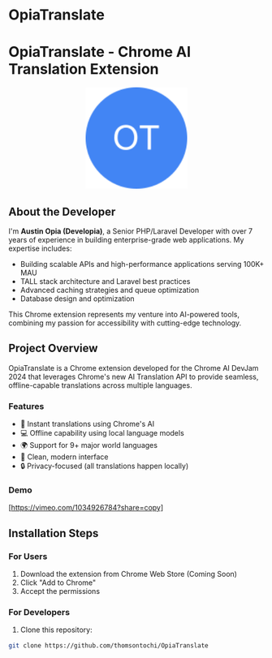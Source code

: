 # OpiaTranslate
# OpiaTranslate - Chrome AI Translation Extension

<p align="center">
  <img src="icons/icon128.png" alt="OpiaTranslate Logo" width="200"/>
</p>

## About the Developer

I'm **Austin Opia (Developia)**, a Senior PHP/Laravel Developer with over 7 years of experience in building enterprise-grade web applications. My expertise includes:

- Building scalable APIs and high-performance applications serving 100K+ MAU
- TALL stack architecture and Laravel best practices
- Advanced caching strategies and queue optimization
- Database design and optimization

This Chrome extension represents my venture into AI-powered tools, combining my passion for accessibility with cutting-edge technology.

## Project Overview

OpiaTranslate is a Chrome extension developed for the Chrome AI DevJam 2024 that leverages Chrome's new AI Translation API to provide seamless, offline-capable translations across multiple languages.

### Features
- 🚀 Instant translations using Chrome's AI
- 💻 Offline capability using local language models
- 🌍 Support for 9+ major world languages
- 🎨 Clean, modern interface
- 🔒 Privacy-focused (all translations happen locally)

### Demo
[https://vimeo.com/1034926784?share=copy]

## Installation Steps

### For Users
1. Download the extension from Chrome Web Store (Coming Soon)
2. Click "Add to Chrome"
3. Accept the permissions

### For Developers
1. Clone this repository:
```bash
git clone https://github.com/thomsontochi/OpiaTranslate